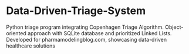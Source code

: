 # Data-Driven-Triage-System
 Python triage program integrating Copenhagen Triage Algorithm. Object-oriented approach with SQLite database and prioritized Linked Lists. Developed for pharmamodelingblog.com, showcasing data-driven healthcare solutions
